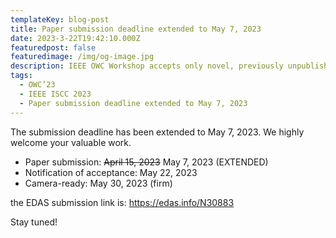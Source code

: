 ```yaml
---
templateKey: blog-post
title: Paper submission deadline extended to May 7, 2023
date: 2023-3-22T19:42:10.000Z
featuredpost: false
featuredimage: /img/og-image.jpg
description: IEEE OWC Workshop accepts only novel, previously unpublished papers in optical wireless communications.
tags:
  - OWC’23
  - IEEE ISCC 2023
  - Paper submission deadline extended to May 7, 2023
---
```


The submission deadline has been extended to May 7, 2023.
We highly welcome your valuable work.

- Paper submission: <s> April 15, 2023</s> May 7, 2023 (EXTENDED)
- Notification of acceptance: May 22, 2023
- Camera-ready: May 30, 2023 (firm)

the EDAS submission link is: https://edas.info/N30883  

Stay tuned!
